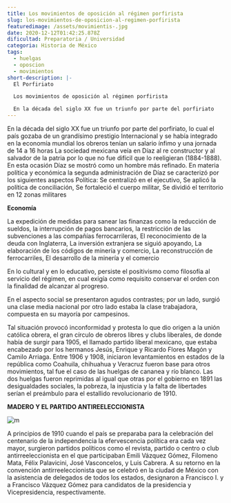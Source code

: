 ```yaml
---
title: Los movimientos de oposición al régimen porfirista
slug: los-movimientos-de-oposicion-al-regimen-porfirista
featuredimage: /assets/movimientis-.jpg
date: 2020-12-12T01:42:25.878Z
dificultad: Preparatoria / Universidad
categoria: Historia de México
tags:
  - huelgas
  - oposcion
  - movimientos
short-description: |-
  El Porfiriato 

  Los movimientos de oposición al régimen porfirista

  En la década del siglo XX fue un triunfo por parte del porfiriato
---
```

En la década del siglo XX fue un triunfo por parte del porfiriato, lo cual el país gozaba de un grandísimo prestigio Internacional y se había integrado en la economía mundial los obreros tenían un salario ínfimo y una jornada de 14 a 16 horas La sociedad mexicana veía en Díaz al re constructor y al salvador de la patria por lo que no fue difícil que lo reeligieran (1884-1888). En esta ocasión Díaz se mostró como un hombre más refinado. En materia política y económica la segunda administración de Díaz se caracterizó por los siguientes aspectos Política: Se centralizó en el ejecutivo, Se aplicó la política de conciliación, Se fortaleció el cuerpo militar, Se dividió el territorio en 12 zonas militares

**Economía** 

La expedición de medidas para sanear las finanzas como la reducción de sueldos, la interrupción de pagos bancarios, la restricción de las subvenciones a las compañías ferrocarrileras, El reconocimiento de la deuda con Inglaterra, La inversión extranjera se siguió apoyando, La elaboración de los códigos de minería y comercio, La reconstrucción de ferrocarriles, El desarrollo de la minería y el comercio

En lo cultural y en lo educativo, persiste el positivismo como filosofía al servicio del régimen, en cual exigía como requisito conservar el orden con la finalidad de alcanzar al progreso.

En el aspecto social se presentaron agudos contrastes; por un lado, surgió una clase media nacional por otro lado estaba la clase trabajadora, compuesta en su mayoría por campesinos.

Tal situación provocó inconformidad y protesta lo que dio origen a la unión católica obrera, el gran círculo de obreros libres y clubs liberales, de donde había de surgir para 1905, el llamado partido liberal mexicano, que estaba encabezado por los hermanos Jesús, Enrique y Ricardo Flores Magón y Camilo Arriaga. Entre 1906 y 1908, iniciaron levantamientos en estados de la república como Coahuila, chihuahua y Veracruz fueron base para otros movimientos, tal fue el caso de las huelgas de cananea y río blanco. Las dos huelgas fueron reprimidas al igual que otras por el gobierno en 1891 las desigualdades sociales, la pobreza, la injusticia y la falta de libertades serían el preámbulo para el estallido revolucionario de 1910.

**MADERO Y EL PARTIDO ANTIREELECCIONISTA**

![m](/assets/madero.jpg "m")

A principios de 1910 cuando el país se preparaba para la celebración del centenario de la independencia la efervescencia política era cada vez mayor, surgieron partidos políticos como el revista, partido o centro o club antirreeleccionista en el que participaban Emili Vázquez Gómez, Filomeno Mata, Félix Palavicini, José Vasconcelos, y Luis Cabrera. A su retorno en la convención antirreeleccionista que se celebró en la ciudad de México con la asistencia de delegados de todos los estados, designaron a Francisco I. y a Francisco Vázquez Gómez para candidatos de la presidencia y Vicepresidencia, respectivamente.